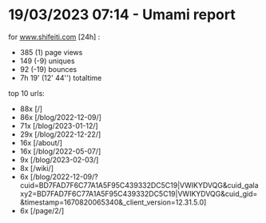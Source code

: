 # 19/03/2023 07:14 - Umami report
for www.shifeiti.com [24h] :

 - 385 (1) page views
 - 149 (-9) uniques
 - 92 (-19) bounces
 - 7h 19'  (12' 44'') totaltime


top 10 urls:
 - 88x [/]
 - 86x [/blog/2022-12-09/]
 - 71x [/blog/2023-01-12/]
 - 29x [/blog/2022-12-22/]
 - 16x [/about/]
 - 16x [/blog/2022-05-07/]
 - 9x [/blog/2023-02-03/]
 - 8x [/wiki/]
 - 6x [/blog/2022-12-09/?cuid=BD7FAD7F6C77A1A5F95C439332DC5C19|VWIKYDVQG&cuid_galaxy2=BD7FAD7F6C77A1A5F95C439332DC5C19|VWIKYDVQG&cuid_gid=&timestamp=1670820065340&_client_version=12.31.5.0]
 - 6x [/page/2/]


